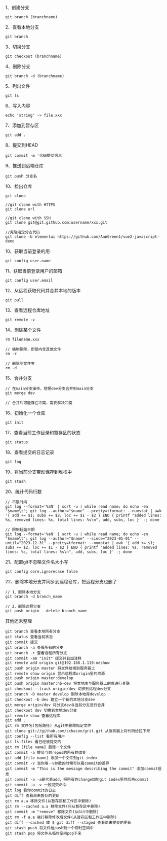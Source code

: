 1、创建分支

```
git branch (branchname)
```

2、查看本地分支

```
git branch
```

3、切换分支

```
git checkout (branchname)
```

4、删除分支

```
git branch -d (branchname)
```

5、列出文件

```
git ls
```

6、写入内容

```
echo 'string' -> file.xxx
```

7、添加到暂存区

```
git add .
```

8、提交到HEAD

```
git commit -m '代码提交信息'
```

9、推送到远端仓库  

```
git push 分支名
```

10、检出仓库

```
git clone

//git clone with HTTPS
git clone url

//git clone with SSH
git clone git@git.github.com:username/xxx.git

//克隆指定分支代码
git clone -b elementui https://github.com/AnnGreen1/vue2-javascript-demo
```

10、获取当前登录的用

```
git config user.name
```

11、获取当前登录用户的邮箱

```
git config user.email
```

12、从远程获取代码并合并本地的版本

```
git pull
```

13、查看远程仓库地址

```
git remote -v
```

14、删除某个文件

```
rm filename.xxx

// 强制删除，即使内含其他文件
rm -r 

// 删除空文件夹
rm -d
```

15、合并分支

```
// 在main分支操作，想把dev分支合并到main分支
git merge dev

// 合并后可能存在冲突，需要解决冲突
```

16、初始化一个仓库

```
git init
```

17、查看当前工作目录和暂存区的状态

```
git status
```

18、查看提交的日志记录

```
git log
```

19、将当前分支带动保存到堆栈中

```
git stash
```

20、统计代码行数

```
// 不限时间
git log --format='%aN' | sort -u | while read name; do echo -en "$name\t"; git log --author="$name" --pretty=tformat: --numstat | awk '{ add += $1; subs += $2; loc += $1 - $2 } END { printf "added lines: %s, removed lines: %s, total lines: %s\n", add, subs, loc }' -; done

// 限制起始日期
git log --format='%aN' | sort -u | while read name; do echo -en "$name\t"; git log --author="$name" --since="2023-01-01" --until="2023-12-31" --pretty=tformat: --numstat | awk '{ add += $1; subs += $2; loc += $1 - $2 } END { printf "added lines: %s, removed lines: %s, total lines: %s\n", add, subs, loc }' -; done
```

21、配置git不忽略文件名大小写

```
git config core.ignorecase false 
```

22、删除本地分支并同步到远程仓库，把远程分支也删了
```
// 1、删除本地分支
git branch -d branch_name

// 2、删除远程分支
git push origin --delete branch_name
```

其他还未整理

```
git branch 查看本地所有分支
git status 查看当前状态 
git commit 提交 
git branch -a 查看所有的分支
git branch -r 查看远程所有分支
git commit -am "init" 提交并且加注释 
git remote add origin git@192.168.1.119:ndshow
git push origin master 将文件给推到服务器上 
git remote show origin 显示远程库origin里的资源 
git push origin master:develop
git push origin master:hb-dev 将本地库与服务器上的库进行关联 
git checkout --track origin/dev 切换到远程dev分支
git branch -D master develop 删除本地库develop
git checkout -b dev 建立一个新的本地分支dev
git merge origin/dev 将分支dev与当前分支进行合并
git checkout dev 切换到本地dev分支
git remote show 查看远程库
git add .
git rm 文件名(包括路径) 从git中删除指定文件
git clone git://github.com/schacon/grit.git 从服务器上将代码给拉下来
git config --list 看所有用户
git ls-files 看已经被提交的
git rm [file name] 删除一个文件
git commit -a 提交当前repos的所有的改变
git add [file name] 添加一个文件到git index
git commit -v 当你用－v参数的时候可以看commit的差异
git commit -m "This is the message describing the commit" 添加commit信息
git commit -a -a是代表add，把所有的change加到git index里然后再commit
git commit -a -v 一般提交命令
git log 看你commit的日志
git diff 查看尚未暂存的更新
git rm a.a 移除文件(从暂存区和工作区中删除)
git rm --cached a.a 移除文件(只从暂存区中删除)
git commit -m "remove" 移除文件(从Git中删除)
git rm -f a.a 强行移除修改后文件(从暂存区和工作区中删除)
git diff --cached 或 $ git diff --staged 查看尚未提交的更新
git stash push 将文件给push到一个临时空间中
git stash pop 将文件从临时空间pop下来
```
